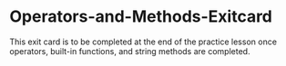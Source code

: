 # Operators-and-Methods-Exitcard
This exit card is to be completed at the end of the practice lesson once operators, built-in functions, and string methods are completed.
